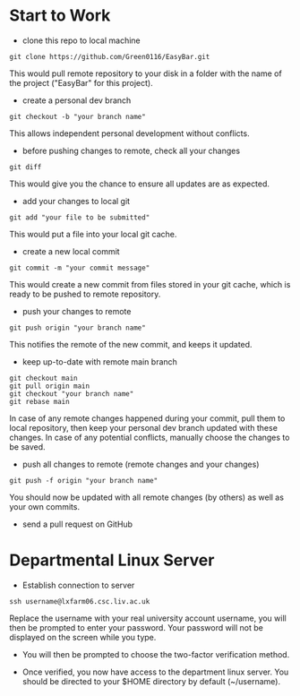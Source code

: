 # Start to Work
 - clone this repo to local machine

 ```shell
 git clone https://github.com/Green0116/EasyBar.git
 ```
 
 This would pull remote repository to your disk in a folder with the name of the project ("EasyBar" for this project).
 
 - create a personal dev branch

 ```shell
 git checkout -b "your branch name"
 ```
 
 This allows independent personal development without conflicts.
 
 - before pushing changes to remote, check all your changes

 ```shell
 git diff
 ```
 
 This would give you the chance to ensure all updates are as expected.
 
 - add your changes to local git

 ```shell
 git add "your file to be submitted"
 ```
 
 This would put a file into your local git cache.
 
 - create a new local commit

 ```shell
 git commit -m "your commit message"
 ```
 
 This would create a new commit from files stored in your git cache, which is ready to be pushed to remote repository.
 
 - push your changes to remote

 ```shell
 git push origin "your branch name"
 ```
 
 This notifies the remote of the new commit, and keeps it updated.
 
 - keep up-to-date with remote main branch

 ```shell
 git checkout main
 git pull origin main
 git checkout "your branch name"
 git rebase main
 ```
 
 In case of any remote changes happened during your commit, pull them to local repository, then keep your personal dev branch updated with these changes. In case of any potential conflicts, manually choose the changes to be saved.
 
 - push all changes to remote (remote changes and your changes)

 ```shell
 git push -f origin "your branch name"
 ```
 
 You should now be updated with all remote changes (by others) as well as your own commits.
 
 - send a pull request on GitHub

# Departmental Linux Server

 - Establish connection to server

 ```shell
 ssh username@lxfarm06.csc.liv.ac.uk
 ```
 Replace the username with your real university account username, you will then be prompted to enter your password. Your password will not be displayed on the screen while you type.
 
 - You will then be prompted to choose the two-factor verification method.

 - Once verified, you now have access to the department linux server. You should be directed to your $HOME directory by default (~/username).
